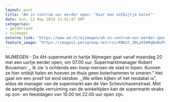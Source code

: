 ```yaml
---
layout: post
title: "AH in centrum uur eerder open: ‘Hier een ontbijtje halen’"
date: Sun, 12 May 2019 13:01:47 GMT
categories: 
- gelderland 
- nijmegen 
externe_link: "https://www.ad.nl/nijmegen/ah-in-centrum-uur-eerder-open-hier-een-ontbijtje-halen~a6de57ce/"
feature_image: "https://images2.persgroep.net/rcs/KNHJJ_Z0Ly9I6MqNuNvPFISqYZg/diocontent/52233198/_fitwidth/400/?appId=21791a8992982cd8da851550a453bd7f&quality=0.7"
---
```


NIJMEGEN - De AH-supermarkt in hartje Nijmegen gaat vanaf maandag 20 mei een uurtje eerder open, om 07.00 uur. Supermarktmanager Robert Bouwman: ,, Ik zie ‘s ochtends een hoop mensen de stad in lopen. Kunnen ze hier ontbijt halen en hoeven ze thuis geen boterhammen te smeren.” Het gaat om een proef tot eind oktober. ,,We willen kijken of het rendabel is”, aldus de manager van de supermarkt aan de Van Schevichavenstraat. Met de aangekondigde verruiming van de winkeltijden kan de supermarkt straks op zon- en feestdagen van 10.00 tot 22.00 uur open zijn.
